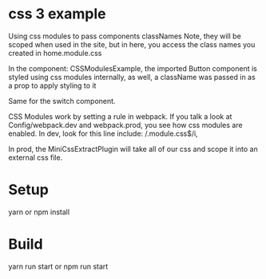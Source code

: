 # css 3 example

Using css modules to pass components classNames
Note, they will be scoped when used in the site, but in here, you access the class names you created in home.module.css

In the component: CSSModulesExample, the imported Button component is styled using css modules internally, as well, a className was passed in as a prop
to apply styling to it

Same for the switch component.

CSS Modules work by setting a rule in webpack.
If you talk a look at Config/webpack.dev and webpack.prod, you see how css modules are enabled.
In dev, look for this line include: /\.module\.css$/i,

In prod, the MiniCssExtractPlugin will take all of our css and scope it into an external css file.

# Setup

yarn or npm install

# Build

yarn run start or npm run start
